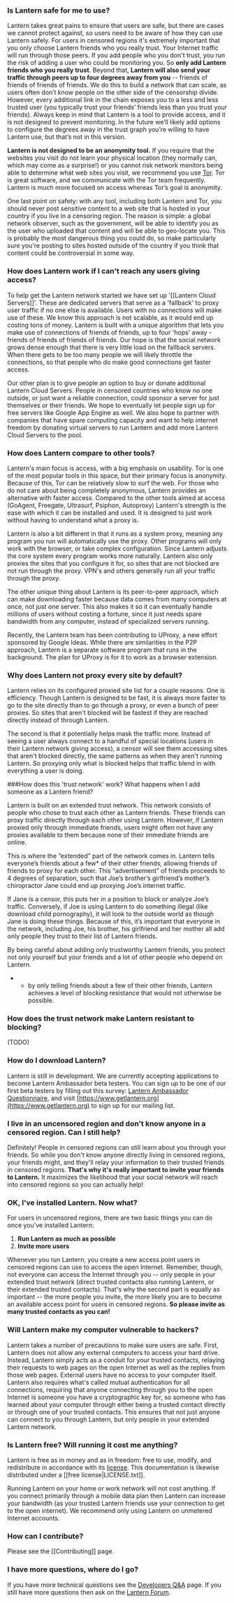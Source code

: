 ### <a name="safe"/> Is Lantern safe for me to use?

Lantern takes great pains to ensure that users are safe, but there are cases we cannot protect against, so users need to be aware of how they can use Lantern safely. For users in censored regions it's extremely important that you only choose Lantern friends who you really trust. Your Internet traffic will run through those peers. If you add people who you don't trust, you run the risk of adding a user who could be monitoring you. So **only add Lantern friends who you really trust**. Beyond that, **Lantern will also send your traffic through peers up to four degrees away from you** -- friends of friends of friends of friends. We do this to build a network that can scale, as users often don’t know people on the other side of the censorship divide. However, every additional link in the chain exposes you to a less and less trusted user (you typically trust your friends’ friends less than you trust your friends). Always keep in mind that Lantern is a tool to provide access, and it is not designed to prevent monitoring. In the future we’ll likely add options to configure the degrees away in the trust graph you’re willing to have Lantern use, but that’s not in this version.

**Lantern is not designed to be an anonymity tool.** If you require that the websites you visit do not learn your physical location (they normally can, which may come as a surprise!) or you cannot risk network monitors being able to determine what web sites you visit, we recommend you use [Tor](https://www.torproject.org). Tor is great software, and we communicate with the Tor team frequently. Lantern is much more focused on access whereas Tor’s goal is anonymity.

One last point on safety: with any tool, including both Lantern and Tor, you should never post sensitive content to a web site that is hosted in your country if you live in a censoring region. The reason is simple: a global network observer, such as the government, will be able to identify you as the user who uploaded that content and will be able to geo-locate you. This is probably the most dangerous thing you could do, so make particularly sure you're posting to sites hosted outside of the country if you think that content could be controversial in some way.



### <a name="no-connections"/> How does Lantern work if I can't reach any users giving access?

To help get the Lantern network started we have set up '[[Lantern Cloud Servers]]'. These are dedicated servers that serve as a 'fallback' to proxy user traffic if no one else is available. Users with no connections will make use of these. We know this approach is not scalable, as it would end up costing tons of money. Lantern is built with a unique algorithm that lets you make use of connections of friends of friends, up to four 'hops' away - friends of friends of friends of friends. Our hope is that the social network grows dense enough that there is very little load on the fallback servers. When there gets to be too many people we will likely throttle the connections, so that people who do make good connections get faster access.

Our other plan is to give people an option to buy or donate additional Lantern Cloud Servers. People in censored countries who know no one outside, or just want a reliable connection, could sponsor a server for just themselves or their friends. We hope to eventually let people sign up for free servers like Google App Engine as well. We also hope to partner with companies that have spare computing capacity and want to help internet freedom by donating virtual servers to run Lantern and add more Lantern Cloud Servers to the pool.

### <a name="compare"/>How does Lantern compare to other tools?

Lantern's main focus is access, with a big emphasis on usability. Tor is one of the most popular tools in this space, but their primary focus is anonymity. Because of this, Tor can be relatively slow to surf the web. For those who do not care about being completely anonymous, Lantern provides an alternative with faster access. Compared to the other tools aimed at access (GoAgent, Freegate, Ultrasurf, Psiphon, Autoproxy) Lantern's strength is the ease with which it can be installed and used. It is designed to just work without having to understand what a proxy is. 

Lantern is also a bit different in that it runs as a system proxy, meaning any program you run will automatically use the proxy. Other programs will only work with the browser, or take complex configuration. Since Lantern adjusts the core system every program works more naturally. Lantern also only proxies the sites that you configure it for, so sites that are not blocked are not run through the proxy. VPN's and others generally run all your traffic through the proxy.

The other unique thing about Lantern is its peer-to-peer approach, which can make downloading faster because data comes from many computers at once, not just one server. This also makes it so it can eventually handle millions of users without costing a fortune, since it just needs spare bandwidth from any computer, instead of specialized servers running.

Recently, the Lantern team has been contributing to UProxy, a new effort sponsored by Google Ideas. While there are similarities in the P2P approach, Lantern is a separate software program that runs in the background. The plan for UProxy is for it to work as a browser extension. 

### <a name="proxy-list"/> Why does Lantern not proxy every site by default? 

Lantern relies on its configured proxied site list for a couple reasons. One is efficiency. Though Lantern is designed to be fast, it is always more faster to go to the site directly than to go through a proxy, or even a bunch of peer proxies. So sites that aren't blocked will be fastest if they are reached directly instead of through Lantern. 

The second is that it potentially helps mask the traffic more. Instead of seeing a user always connect to a handful of special locations (users in their Lantern network giving access), a censor will see them accessing sites that aren't blocked directly, the same patterns as when they aren't running Lantern. So proxying only what is blocked helps that traffic blend in with everything a user is doing.

###<a name="trust-network"/>How does this 'trust network' work? What happens when I add someone as a Lantern friend?

Lantern is built on an extended trust network.  This network consists of people who chose to trust each other as Lantern friends.  These friends can proxy traffic directly through each other using Lantern.  However, if Lantern proxied only through immediate friends, users might often not have any proxies available to them because none of their immediate friends are online.

This is where the “extended” part of the network comes in.  Lantern tells everyone’s friends about a few* of their other friends, allowing friends of friends to proxy for each other.  This “advertisement” of friends proceeds to 4 degrees of separation, such that Joe’s brother’s girlfriend’s mother’s chiropractor Jane could end up proxying Joe’s internet traffic.

If Jane is a censor, this puts her in a position to block or analyze Joe’s traffic.  Conversely, if Joe is using Lantern to do something illegal (like download child pornography), it will look to the outside world as though Jane is doing these things.  Because of this, it’s important that everyone in the network, including Joe, his brother, his girlfriend and her mother all add only people they trust to their list of Lantern friends.

By being careful about adding only trustworthy Lantern friends, you protect not only yourself but your friends and a lot of other people who depend on Lantern.

* - by only telling friends about a few of their other friends, Lantern achieves a level of blocking resistance that would not otherwise be possible.

### <a name="resist-blocking"/>How does the trust network make Lantern resistant to blocking?

(TODO)


### <a name="howto"/> How do I download Lantern?
Lantern is still in development. We are currently accepting applications to become Lantern Ambassador beta testers. You can sign up to be one of our first beta testers by filling out this survey:  [Lantern Ambassador Questionnaire](https://docs.google.com/forms/d/11LiZoCMptcc_lj4b01It9n64gngaDPU53_ge3mhiaIM/viewform), and visit [https://www.getlantern.org](https://www.getlantern.org) to sign up for our mailing list.

### <a name="know"/> I live in an uncensored region and don't know anyone in a censored region. Can I still help?
Definitely! People in censored regions can still learn about you through your friends. So while you don't know anyone directly living in censored regions, your friends might, and they'll relay your information to their trusted friends in censored regions. **That's why it's really important to invite your friends to Lantern.** It maximizes the likelihood that your social network will reach into censored regions so you can actually help!


### <a name="whattodo"/> OK, I've installed Lantern. Now what?
For users in uncensored regions, there are two basic things you can do once you've installed Lantern:

1. **Run Lantern as much as possible**
1. **Invite more users**

Whenever you run Lantern, you create a new access point users in censored regions can use to access the open Internet. Remember, though, not everyone can access the Internet through you -- only people in your extended trust network (direct trusted contacts also running Lantern, or their extended trusted contacts). That's why the second part is equally as important -- the more people you invite, the more likely you are to become an available access point for users in censored regions. **So please invite as many trusted contacts as you can!**

### <a name="hackers"/> Will Lantern make my computer vulnerable to hackers?
Lantern takes a number of precautions to make sure users are safe. First, Lantern does not allow any external computers to access your hard drive. Instead, Lantern simply acts as a conduit for your trusted contacts, relaying their requests to web pages on the open Internet as well as the replies from those web pages. External users have no access to your computer itself. Lantern also requires what's called mutual authentication for all connections, requiring that anyone connecting through you to the open Internet is someone you have a cryptographic key for, so someone who has learned about your computer through either being a trusted contact directly or through one of your trusted contacts. This ensures that not just anyone can connect to you through Lantern, but only people in your extended Lantern network.

### <a name="is-lantern-free"/> Is Lantern free? Will running it cost me anything?

Lantern is free as in money and as in freedom: free to use, modify, and
redistribute in accordance with its
[license](https://raw.github.com/getlantern/lantern/master/LICENSE). This
documentation is likewise distributed under a [[free license|LICENSE.txt]].

Running Lantern on your home or work network will not cost anything. If you connect primarily through a mobile data plan then Lantern can increase your bandwidth (as your trusted Lantern friends use your connection to get to the open internet). We recommend only using Lantern on unmetered Internet accounts.

### <a name="contributing"/> How can I contribute?

Please see the [[Contributing]] page.

### <a name="more"/> I have more questions, where do I go?

If you have more technical questions see the [Developers Q&A](https://github.com/getlantern/lantern/wiki/%5Bdevelopers%5D-Questions-and-Answers) page. If you still have more questions then ask on the [Lantern Forum](https://groups.google.com/forum/#!forum/lantern-users-en).